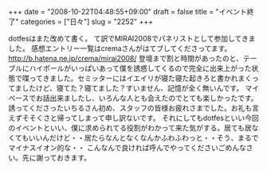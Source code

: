 +++
date = "2008-10-22T04:48:55+09:00"
draft = false
title = "イベント終了"
categories = ["日々"]
slug = "2252"
+++

dotfesはまた改めて書く。
て訳でMIRAI2008でパネリストとして参加してきました。
感想エントリー一覧はcremaさんがはてブしてくださってます。
<a href="http://b.hatena.ne.jp/crema/mirai2008/" target="_blank">http://b.hatena.ne.jp/crema/mirai2008/</a>
登壇まで割と時間があったのと、テーブルにハイボールがいっぱいあって僕を誘惑してくるので完全に出来上がった状態で喋ってきました。セミッターにはイエイリが寝た寝た起きろと書かれまくってましたけど、寝てた？寝てました？すいません、記憶が全く無いんです。
マイペースでお話出来ましたし、いろんな人とも会えたのでとても楽しかったです。誘ってくださったいちるさん初め、スタッフの皆様お疲れさまでした。お礼も言えずそそくさと帰ってしまって申し訳ないです。
それにしてもdotfesといい今回のイベントといい、僕に求められてる役割がわかって来た気がする。居ても居なくてもいいんだけど・・居たらなんとなくなんかふわふわっと・・そう、まるでマイナスイオン的な・・
こんなんで良ければ呼んでやってくださいごめんなさい。先に謝っておきます。
